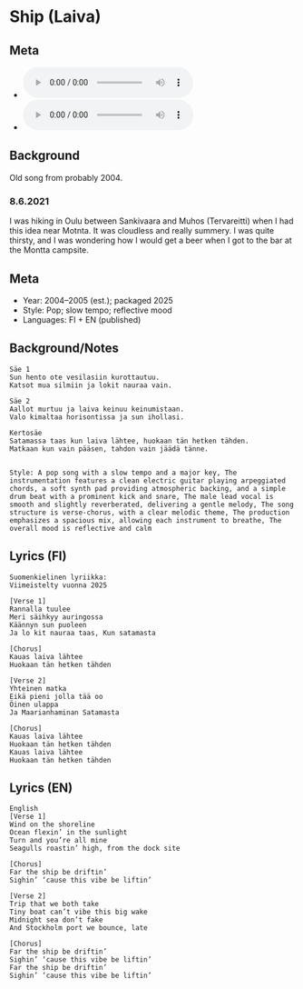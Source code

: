 # Ship (Laiva)

## Meta
- ![Ship MP3](https://archive.org/download/steve_chill_freshman/13%20-%20Ship.mp3)
- ![Laiva MP3](https://archive.org/download/oulupoko_ylaaste/13%20-%20Laiva.mp3)
## Background
Old song from probably 2004.

### 8.6.2021
I was hiking in Oulu between Sankivaara and Muhos (Tervareitti) when I had this idea near Motnta. It was cloudless and really summery. I was quite thirsty, and I was wondering how I would get a beer when I got to the bar at the Montta campsite.

## Meta
- Year: 2004–2005 (est.); packaged 2025
- Style: Pop; slow tempo; reflective mood
- Languages: FI + EN (published)

## Background/Notes

```
Säe 1
Sun hento ote vesilasiin kurottautuu.
Katsot mua silmiin ja lokit nauraa vain.

Säe 2
Aallot murtuu ja laiva keinuu keinumistaan.
Valo kimaltaa horisontissa ja sun ihollasi.

Kertosäe
Satamassa taas kun laiva lähtee, huokaan tän hetken tähden.
Matkaan kun vain pääsen, tahdon vain jäädä tänne.


Style: A pop song with a slow tempo and a major key, The instrumentation features a clean electric guitar playing arpeggiated chords, a soft synth pad providing atmospheric backing, and a simple drum beat with a prominent kick and snare, The male lead vocal is smooth and slightly reverberated, delivering a gentle melody, The song structure is verse-chorus, with a clear melodic theme, The production emphasizes a spacious mix, allowing each instrument to breathe, The overall mood is reflective and calm
```

## Lyrics (FI)
```
Suomenkielinen lyriikka:
Viimeistelty vuonna 2025

[Verse 1]
Rannalla tuulee
Meri säihkyy auringossa
Käännyn sun puoleen
Ja lo kit nauraa taas, Kun satamasta

[Chorus]
Kauas laiva lähtee
Huokaan tän hetken tähden

[Verse 2]
Yhteinen matka
Eikä pieni jolla tää oo
Öinen ulappa
Ja Maarianhaminan Satamasta

[Chorus]
Kauas laiva lähtee
Huokaan tän hetken tähden
Kauas laiva lähtee
Huokaan tän hetken tähden
```

## Lyrics (EN)
```
English
[Verse 1]
Wind on the shoreline
Ocean flexin’ in the sunlight
Turn and you’re all mine
Seagulls roastin’ high, from the dock site

[Chorus]
Far the ship be driftin’
Sighin’ ‘cause this vibe be liftin’

[Verse 2]
Trip that we both take
Tiny boat can’t vibe this big wake
Midnight sea don’t fake
And Stockholm port we bounce, late

[Chorus]
Far the ship be driftin’
Sighin’ ‘cause this vibe be liftin’
Far the ship be driftin’
Sighin’ ‘cause this vibe be liftin’
```

